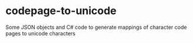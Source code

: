 # codepage-to-unicode
Some JSON objects and C# code to generate mappings of character code pages to unicode characters
